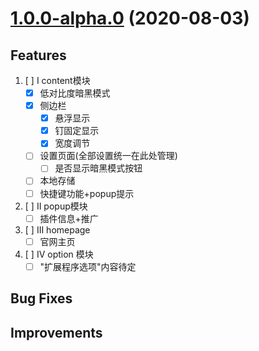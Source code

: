 # [1.0.0-alpha.0](https://github.com/scarsu/NotionX.git) (2020-08-03)

## Features

1. [ ] I content模块
   - [x] 低对比度暗黑模式
   - [x] 侧边栏
     - [x] 悬浮显示
     - [x] 钉固定显示
     - [x] 宽度调节
   - [ ] 设置页面(全部设置统一在此处管理)
     - [ ] 是否显示暗黑模式按钮
   - [ ] 本地存储
   - [ ] 快捷键功能+popup提示
2. [ ] II popup模块
   - [ ] 插件信息+推广
3. [ ] III homepage
   - [ ] 官网主页
4. [ ] IV option 模块
   - [ ] "扩展程序选项"内容待定

## Bug Fixes

## Improvements
